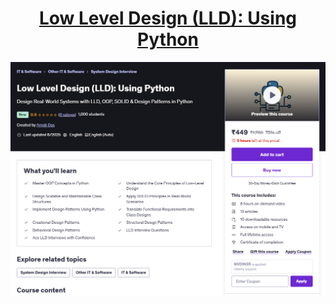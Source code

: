 <h1 align="center"><a href="https://www.udemy.com/course/low-level-design-lld-using-python/"> Low Level Design (LLD): Using Python </a></h1>

<p align="center">
  <img src="data/lld.png" />
</p> 
